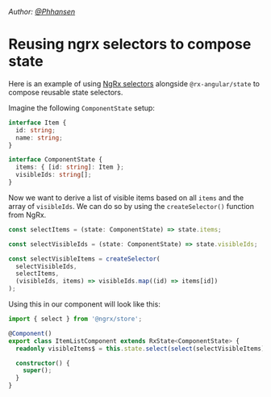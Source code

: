 _Author: [@Phhansen](https://github.com/Phhansen)_

# Reusing ngrx selectors to compose state

Here is an example of using [NgRx selectors](https://ngrx.io/guide/store/selectors) alongside `@rx-angular/state` to compose reusable state selectors.

Imagine the following `ComponentState` setup:

```typescript
interface Item {
  id: string;
  name: string;
}

interface ComponentState {
  items: { [id: string]: Item };
  visibleIds: string[];
}
```

Now we want to derive a list of visible items based on all `items` and the array of `visibleIds`. We can do so by using the `createSelector()` function from NgRx.

```typescript
const selectItems = (state: ComponentState) => state.items;

const selectVisibleIds = (state: ComponentState) => state.visibleIds;

const selectVisibleItems = createSelector(
  selectVisibleIds,
  selectItems,
  (visibleIds, items) => visibleIds.map((id) => items[id])
);
```

Using this in our component will look like this:

```typescript
import { select } from '@ngrx/store';

@Component()
export class ItemListComponent extends RxState<ComponentState> {
  readonly visibleItems$ = this.state.select(select(selectVisibleItems));

  constructor() {
    super();
  }
}
```
